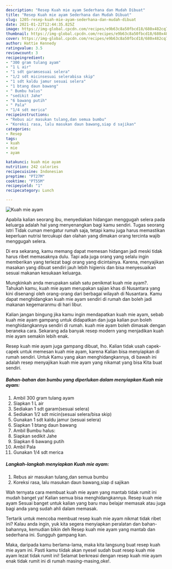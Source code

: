 ```yaml
---
description: "Resep Kuah mie ayam Sederhana dan Mudah Dibuat"
title: "Resep Kuah mie ayam Sederhana dan Mudah Dibuat"
slug: 1205-resep-kuah-mie-ayam-sederhana-dan-mudah-dibuat
date: 2021-01-22T12:44:35.825Z
image: https://img-global.cpcdn.com/recipes/e9b63c8a50fbcd18/680x482cq70/kuah-mie-ayam-foto-resep-utama.jpg
thumbnail: https://img-global.cpcdn.com/recipes/e9b63c8a50fbcd18/680x482cq70/kuah-mie-ayam-foto-resep-utama.jpg
cover: https://img-global.cpcdn.com/recipes/e9b63c8a50fbcd18/680x482cq70/kuah-mie-ayam-foto-resep-utama.jpg
author: Hattie Kennedy
ratingvalue: 3.5
reviewcount: 3
recipeingredient:
- "300 gram tulang ayam"
- "1 L air"
- "1 sdt garamsesuai selera"
- "1/2 sdt micinsesuai selerabisa skip"
- "1 sdt kaldu jamur sesuai selera"
- "1 btang daun bawang"
- " Bumbu halus"
- "sedikit Jahe"
- "6 bawang putih"
- " Pala"
- "1/4 sdt merica"
recipeinstructions:
- "Rebus air masukan tulang,dan semua bumbu"
- "Koreksi rasa, lalu masukan daun bawang,siap d sajikan"
categories:
- Resep
tags:
- kuah
- mie
- ayam

katakunci: kuah mie ayam 
nutrition: 242 calories
recipecuisine: Indonesian
preptime: "PT27M"
cooktime: "PT55M"
recipeyield: "1"
recipecategory: Lunch

---
```



![Kuah mie ayam](https://img-global.cpcdn.com/recipes/e9b63c8a50fbcd18/680x482cq70/kuah-mie-ayam-foto-resep-utama.jpg)

Apabila kalian seorang ibu, menyediakan hidangan menggugah selera pada keluarga adalah hal yang menyenangkan bagi kamu sendiri. Tugas seorang istri Tidak cuman mengatur rumah saja, tetapi kamu juga harus memastikan keperluan nutrisi tercukupi dan olahan yang dimakan orang tercinta wajib menggugah selera.

Di era  sekarang, kamu memang dapat memesan hidangan jadi meski tidak harus ribet memasaknya dulu. Tapi ada juga orang yang selalu ingin memberikan yang terlezat bagi orang yang dicintainya. Karena, menyajikan masakan yang dibuat sendiri jauh lebih higienis dan bisa menyesuaikan sesuai makanan kesukaan keluarga. 



Mungkinkah anda merupakan salah satu penikmat kuah mie ayam?. Tahukah kamu, kuah mie ayam merupakan sajian khas di Nusantara yang kini disenangi oleh orang-orang dari berbagai wilayah di Nusantara. Kamu dapat menghidangkan kuah mie ayam sendiri di rumah dan boleh jadi makanan kegemaranmu di hari libur.

Kalian jangan bingung jika kamu ingin mendapatkan kuah mie ayam, sebab kuah mie ayam gampang untuk didapatkan dan juga kalian pun boleh menghidangkannya sendiri di rumah. kuah mie ayam boleh dimasak dengan beraneka cara. Sekarang ada banyak resep modern yang menjadikan kuah mie ayam semakin lebih enak.

Resep kuah mie ayam juga gampang dibuat, lho. Kalian tidak usah capek-capek untuk memesan kuah mie ayam, karena Kalian bisa menyiapkan di rumah sendiri. Untuk Kamu yang akan menghidangkannya, di bawah ini adalah resep menyajikan kuah mie ayam yang nikamat yang bisa Kita buat sendiri.

<!--inarticleads1-->

##### Bahan-bahan dan bumbu yang diperlukan dalam menyiapkan Kuah mie ayam:

1. Ambil 300 gram tulang ayam
1. Siapkan 1 L air
1. Sediakan 1 sdt garam(sesuai selera)
1. Sediakan 1/2 sdt micin(sesuai selera/bisa skip)
1. Gunakan 1 sdt kaldu jamur (sesuai selera)
1. Siapkan 1 btang daun bawang
1. Ambil  Bumbu halus:
1. Siapkan sedikit Jahe
1. Siapkan 6 bawang putih
1. Ambil  Pala
1. Gunakan 1/4 sdt merica




<!--inarticleads2-->

##### Langkah-langkah menyiapkan Kuah mie ayam:

1. Rebus air masukan tulang,dan semua bumbu
1. Koreksi rasa, lalu masukan daun bawang,siap d sajikan




Wah ternyata cara membuat kuah mie ayam yang mantab tidak rumit ini mudah banget ya! Kalian semua bisa menghidangkannya. Resep kuah mie ayam Sesuai banget untuk kalian yang baru mau belajar memasak atau juga bagi anda yang sudah ahli dalam memasak.

Tertarik untuk mencoba membuat resep kuah mie ayam nikmat tidak ribet ini? Kalau anda ingin, yuk kita segera menyiapkan peralatan dan bahan-bahannya, kemudian bikin deh Resep kuah mie ayam yang mantab dan sederhana ini. Sungguh gampang kan. 

Maka, daripada kamu berlama-lama, maka kita langsung buat resep kuah mie ayam ini. Pasti kamu tiidak akan nyesel sudah buat resep kuah mie ayam lezat tidak rumit ini! Selamat berkreasi dengan resep kuah mie ayam enak tidak rumit ini di rumah masing-masing,oke!.

